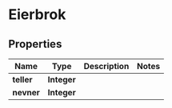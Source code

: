 

# Eierbrok


## Properties

| Name | Type | Description | Notes |
|------------ | ------------- | ------------- | -------------|
|**teller** | **Integer** |  |  |
|**nevner** | **Integer** |  |  |



